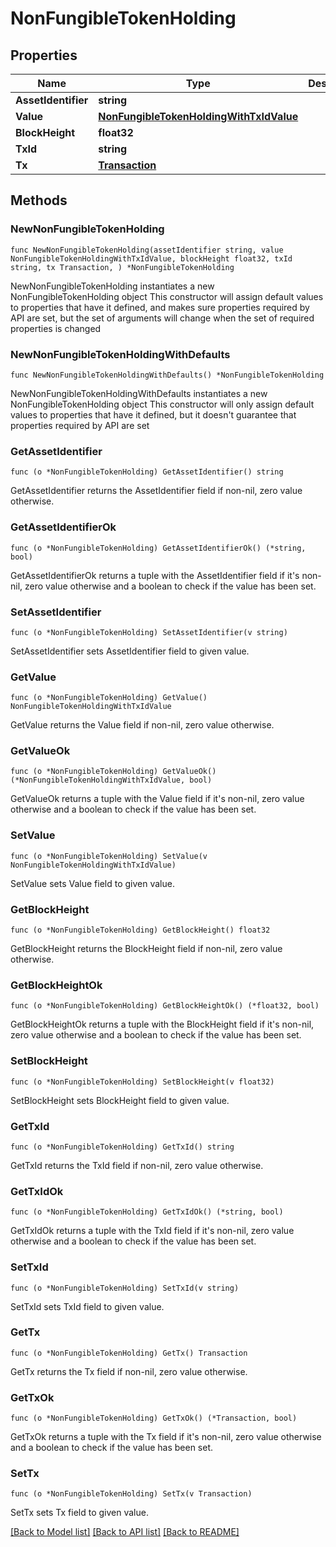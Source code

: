 # NonFungibleTokenHolding

## Properties

Name | Type | Description | Notes
------------ | ------------- | ------------- | -------------
**AssetIdentifier** | **string** |  | 
**Value** | [**NonFungibleTokenHoldingWithTxIdValue**](NonFungibleTokenHoldingWithTxIdValue.md) |  | 
**BlockHeight** | **float32** |  | 
**TxId** | **string** |  | 
**Tx** | [**Transaction**](Transaction.md) |  | 

## Methods

### NewNonFungibleTokenHolding

`func NewNonFungibleTokenHolding(assetIdentifier string, value NonFungibleTokenHoldingWithTxIdValue, blockHeight float32, txId string, tx Transaction, ) *NonFungibleTokenHolding`

NewNonFungibleTokenHolding instantiates a new NonFungibleTokenHolding object
This constructor will assign default values to properties that have it defined,
and makes sure properties required by API are set, but the set of arguments
will change when the set of required properties is changed

### NewNonFungibleTokenHoldingWithDefaults

`func NewNonFungibleTokenHoldingWithDefaults() *NonFungibleTokenHolding`

NewNonFungibleTokenHoldingWithDefaults instantiates a new NonFungibleTokenHolding object
This constructor will only assign default values to properties that have it defined,
but it doesn't guarantee that properties required by API are set

### GetAssetIdentifier

`func (o *NonFungibleTokenHolding) GetAssetIdentifier() string`

GetAssetIdentifier returns the AssetIdentifier field if non-nil, zero value otherwise.

### GetAssetIdentifierOk

`func (o *NonFungibleTokenHolding) GetAssetIdentifierOk() (*string, bool)`

GetAssetIdentifierOk returns a tuple with the AssetIdentifier field if it's non-nil, zero value otherwise
and a boolean to check if the value has been set.

### SetAssetIdentifier

`func (o *NonFungibleTokenHolding) SetAssetIdentifier(v string)`

SetAssetIdentifier sets AssetIdentifier field to given value.


### GetValue

`func (o *NonFungibleTokenHolding) GetValue() NonFungibleTokenHoldingWithTxIdValue`

GetValue returns the Value field if non-nil, zero value otherwise.

### GetValueOk

`func (o *NonFungibleTokenHolding) GetValueOk() (*NonFungibleTokenHoldingWithTxIdValue, bool)`

GetValueOk returns a tuple with the Value field if it's non-nil, zero value otherwise
and a boolean to check if the value has been set.

### SetValue

`func (o *NonFungibleTokenHolding) SetValue(v NonFungibleTokenHoldingWithTxIdValue)`

SetValue sets Value field to given value.


### GetBlockHeight

`func (o *NonFungibleTokenHolding) GetBlockHeight() float32`

GetBlockHeight returns the BlockHeight field if non-nil, zero value otherwise.

### GetBlockHeightOk

`func (o *NonFungibleTokenHolding) GetBlockHeightOk() (*float32, bool)`

GetBlockHeightOk returns a tuple with the BlockHeight field if it's non-nil, zero value otherwise
and a boolean to check if the value has been set.

### SetBlockHeight

`func (o *NonFungibleTokenHolding) SetBlockHeight(v float32)`

SetBlockHeight sets BlockHeight field to given value.


### GetTxId

`func (o *NonFungibleTokenHolding) GetTxId() string`

GetTxId returns the TxId field if non-nil, zero value otherwise.

### GetTxIdOk

`func (o *NonFungibleTokenHolding) GetTxIdOk() (*string, bool)`

GetTxIdOk returns a tuple with the TxId field if it's non-nil, zero value otherwise
and a boolean to check if the value has been set.

### SetTxId

`func (o *NonFungibleTokenHolding) SetTxId(v string)`

SetTxId sets TxId field to given value.


### GetTx

`func (o *NonFungibleTokenHolding) GetTx() Transaction`

GetTx returns the Tx field if non-nil, zero value otherwise.

### GetTxOk

`func (o *NonFungibleTokenHolding) GetTxOk() (*Transaction, bool)`

GetTxOk returns a tuple with the Tx field if it's non-nil, zero value otherwise
and a boolean to check if the value has been set.

### SetTx

`func (o *NonFungibleTokenHolding) SetTx(v Transaction)`

SetTx sets Tx field to given value.



[[Back to Model list]](../README.md#documentation-for-models) [[Back to API list]](../README.md#documentation-for-api-endpoints) [[Back to README]](../README.md)


